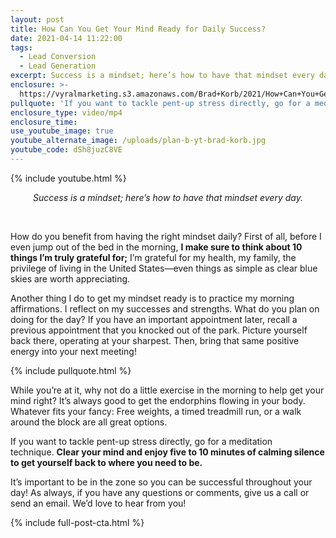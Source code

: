 ```yaml
---
layout: post
title: How Can You Get Your Mind Ready for Daily Success?
date: 2021-04-14 11:22:00
tags:
  - Lead Conversion
  - Lead Generation
excerpt: Success is a mindset; here’s how to have that mindset every day.
enclosure: >-
  https://vyralmarketing.s3.amazonaws.com/Brad+Korb/2021/How+Can+You+Get+Your+Mind+Ready+for+Daily+Success_.mp4
pullquote: 'If you want to tackle pent-up stress directly, go for a meditation technique.'
enclosure_type: video/mp4
enclosure_time:
use_youtube_image: true
youtube_alternate_image: /uploads/plan-b-yt-brad-korb.jpg
youtube_code: dSh8juzC8VE
---
```

{% include youtube.html %}

<center><em>Success is a mindset; here&rsquo;s how to have that mindset every day.</em></center>

&nbsp;

How do you benefit from having the right mindset daily? First of all, before I even jump out of the bed in the morning,&nbsp;**I make sure to think about 10 things I’m truly grateful for;**&nbsp;I’m grateful for my health, my family, the privilege of living in the United States—even things as simple as clear blue skies are worth appreciating.

Another thing I do to get my mindset ready is to practice my morning affirmations. I reflect on my successes and strengths. What do you plan on doing for the day? If you have an important appointment later, recall a previous appointment that you knocked out of the park. Picture yourself back there, operating at your sharpest. Then, bring that same positive energy into your next meeting\!

{% include pullquote.html %}

While you’re at it, why not do a little exercise in the morning to help get your mind right? It’s always good to get the endorphins flowing in your body. Whatever fits your fancy: Free weights, a timed treadmill run, or a walk around the block are all great options.

If you want to tackle pent-up stress directly, go for a meditation technique.&nbsp;**Clear your mind and enjoy five to 10 minutes of calming silence to get yourself back to where you need to be.**

It’s important to be in the zone so you can be successful throughout your day\! As always, if you have any questions or comments, give us a call or send an email. We’d love to hear from you\!

{% include full-post-cta.html %}
